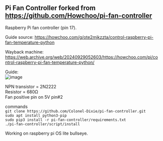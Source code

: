 ## Pi Fan Controller forked from https://github.com/Howchoo/pi-fan-controller 

Raspberry Pi fan controller (pin 17).

Guide source: https://howchoo.com/g/ote2mjkzzta/control-raspberry-pi-fan-temperature-python

Wayback machine: https://web.archive.org/web/20240929052603/https://howchoo.com/pi/control-raspberry-pi-fan-temperature-python/   

Guide:   
![image](https://github.com/user-attachments/assets/43b06197-f96d-49d5-adef-3aadd77b6014)
  
NPN transistor = 2N2222  
Resistor = 680Ω  
Fan positive pin on 5V pin#2  

commands  
`git clone https://github.com/Colonel-Dixie/pi-fan-controller.git`    
`sudo apt install python3-pip`      
`sudo pip3 install -r pi-fan-controller/requirements.txt`    
`./pi-fan-controller/script/install`    

Working on raspberry pi OS lite bullseye.
